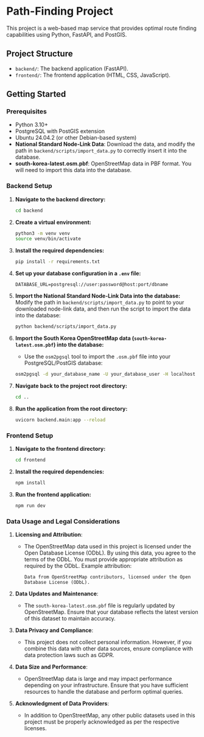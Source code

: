 # Path-Finding Project

This project is a web-based map service that provides optimal route finding capabilities using Python, FastAPI, and PostGIS.

## Project Structure

- `backend/`: The backend application (FastAPI).
- `frontend/`: The frontend application (HTML, CSS, JavaScript).

## Getting Started

### Prerequisites

- Python 3.10+
- PostgreSQL with PostGIS extension
- Ubuntu 24.04.2 (or other Debian-based system)
- **National Standard Node-Link Data**: Download the data, and modify the path in `backend/scripts/import_data.py` to correctly insert it into the database.
- **south-korea-latest.osm.pbf**: OpenStreetMap data in PBF format. You will need to import this data into the database.

### Backend Setup

1.  **Navigate to the backend directory:**
    ```bash
    cd backend
    ```

2.  **Create a virtual environment:**
    ```bash
    python3 -m venv venv
    source venv/bin/activate
    ```

3.  **Install the required dependencies:**
    ```bash
    pip install -r requirements.txt
    ```

4.  **Set up your database configuration in a `.env` file:**
    ```
    DATABASE_URL=postgresql://user:password@host:port/dbname
    ```

5.  **Import the National Standard Node-Link Data into the database:**
    Modify the path in `backend/scripts/import_data.py` to point to your downloaded node-link data, and then run the script to import the data into the database:
    ```bash
    python backend/scripts/import_data.py
    ```

6.  **Import the South Korea OpenStreetMap data (`south-korea-latest.osm.pbf`) into the database:**
    - Use the `osm2pgsql` tool to import the `.osm.pbf` file into your PostgreSQL/PostGIS database:
    ```bash
    osm2pgsql -d your_database_name -U your_database_user -H localhost -P 5432 --create --slim -G --hstore --multi-geometry south-korea-latest.osm.pbf
    ```

7.  **Navigate back to the project root directory:**
    ```bash
    cd ..
    ```

8.  **Run the application from the root directory:**
    ```bash
    uvicorn backend.main:app --reload
    ```

### Frontend Setup

1.  **Navigate to the frontend directory:**
    ```bash
    cd frontend
    ```

2.  **Install the required dependencies:**
    ```bash
    npm install
    ```

3.  **Run the frontend application:**
    ```bash
    npm run dev
    ```

### Data Usage and Legal Considerations

1. **Licensing and Attribution**:
   - The OpenStreetMap data used in this project is licensed under the Open Database License (ODbL). By using this data, you agree to the terms of the ODbL. You must provide appropriate attribution as required by the ODbL. Example attribution:
     ```
     Data from OpenStreetMap contributors, licensed under the Open Database License (ODbL).
     ```

2. **Data Updates and Maintenance**:
   - The `south-korea-latest.osm.pbf` file is regularly updated by OpenStreetMap. Ensure that your database reflects the latest version of this dataset to maintain accuracy.

3. **Data Privacy and Compliance**:
   - This project does not collect personal information. However, if you combine this data with other data sources, ensure compliance with data protection laws such as GDPR.

4. **Data Size and Performance**:
   - OpenStreetMap data is large and may impact performance depending on your infrastructure. Ensure that you have sufficient resources to handle the database and perform optimal queries.

5. **Acknowledgment of Data Providers**:
   - In addition to OpenStreetMap, any other public datasets used in this project must be properly acknowledged as per the respective licenses.
